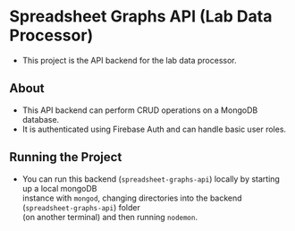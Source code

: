 # Spreadsheet Graphs API (Lab Data Processor)

- This project is the API backend for the lab data processor.

## About

- This API backend can perform CRUD operations on a MongoDB database.
- It is authenticated using Firebase Auth and can handle basic user roles.

## Running the Project

- You can run this backend (`spreadsheet-graphs-api`) locally by starting up a local mongoDB  
  instance with `mongod`, changing directories into the backend (`spreadsheet-graphs-api`) folder  
  (on another terminal) and then running `nodemon`.
